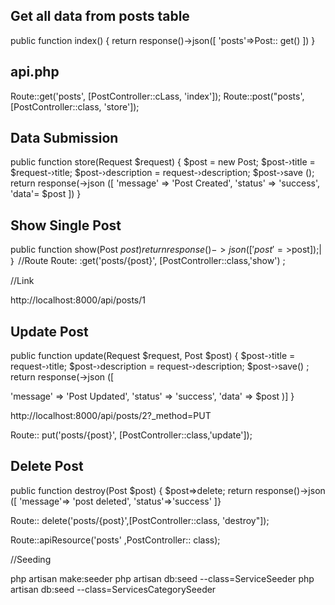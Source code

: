 ## Get all data from posts table

public function index()
{
return response()->json([
'posts'=>Post:: get()
])
}


## api.php

Route::get('posts', [PostController::cLass, 'index']);
Route::post("posts', [PostController::class, 'store']);


## Data Submission
public function store(Request $request)
{
$post = new Post;
$post-›title = $request-›title;
$post-›description = request-›description;
$post-›save ();
return response(->json ([
'message' => 'Post Created',
'status' => 'success',
'data'= $post
])
}

## Show Single Post
public function show(Post $post)
return response()->json(['post'=>$post]);|
｝
//Route
Route: :get('posts/{post}', [PostController::class,'show') ;

//Link

http://localhost:8000/api/posts/1

## Update Post

public function update(Request $request, Post $post)
{
$post-›title = request-›title;
$post-›description = request-›description;
$post-›save() ;
return response(->json ([

'message' => 'Post Updated',
'status' => 'success',
'data'
=> $post
)]
}


http://localhost:8000/api/posts/2?_method=PUT

Route:: put('posts/{post}', [PostController::class,'update']);


## Delete Post

public function destroy(Post $post) {
$post=>delete;
return response()->json ([
'message'=> 'post deleted',
'status'=>'success'
]}

Route:: delete('posts/{post}',[PostController::class, 'destroy"]);


Route::apiResource('posts' ,PostController:: class);


//Seeding

php artisan make:seeder
php artisan db:seed --class=ServiceSeeder
php artisan db:seed --class=ServicesCategorySeeder
